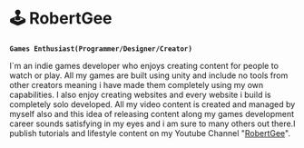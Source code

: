 # 🕹️ RobertGee

**`Games Enthusiast(Programmer/Designer/Creator)`**

I`m an indie games developer who enjoys creating content for people to watch or play. All my games are built using unity and include no tools from other creators meaning i have made them completely using my own capabilities. I also enjoy creating websites and every website i build is completely solo developed. All my video content is created and managed by myself also and this idea of releasing content along my games development career sounds satisfying in my eyes and i am sure to many others out there.I publish tutorials and lifestyle content on my Youtube Channel "[RobertGee](youtube.com/@TheRealRobertGee)".
